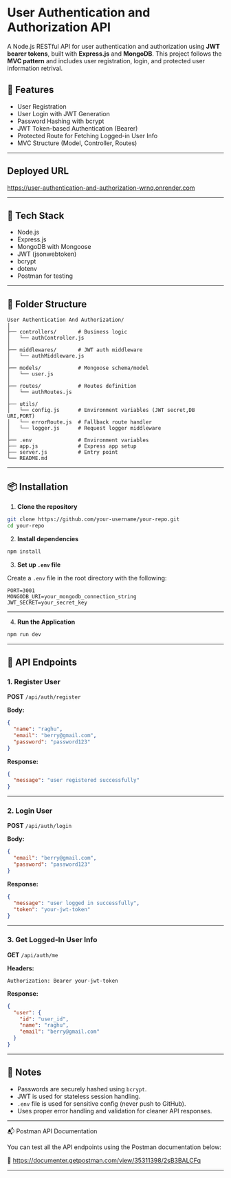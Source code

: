 # User Authentication and Authorization API

A Node.js RESTful API for user authentication and authorization using **JWT bearer tokens**, built with **Express.js** and **MongoDB**. This project follows the **MVC pattern** and includes user registration, login, and protected user information retrival.

## 🚀 Features

* User Registration
* User Login with JWT Generation
* Password Hashing with bcrypt
* JWT Token-based Authentication (Bearer)
* Protected Route for Fetching Logged-in User Info
* MVC Structure (Model, Controller, Routes)

---

## Deployed URL

https://user-authentication-and-authorization-wrnq.onrender.com

---

## 💠 Tech Stack

* Node.js
* Express.js
* MongoDB with Mongoose
* JWT (jsonwebtoken)
* bcrypt
* dotenv
* Postman for testing

---

## 📁 Folder Structure

```
User Authentication And Authorization/
│
├── controllers/       # Business logic
│   └── authController.js
│
├── middlewares/       # JWT auth middleware
│   └── authMiddleware.js
│
├── models/            # Mongoose schema/model
│   └── user.js
│
├── routes/            # Routes definition
│   └── authRoutes.js
│
├── utils/
│   └── config.js      # Environment variables (JWT secret,DB URI,PORT)
│   └── errorRoute.js  # Fallback route handler
│   └── logger.js      # Request logger middleware
│
├── .env               # Environment variables
├── app.js             # Express app setup
├── server.js          # Entry point
└── README.md
```

---

## 📦 Installation

1. **Clone the repository**

```bash
git clone https://github.com/your-username/your-repo.git
cd your-repo
```

2. **Install dependencies**

```bash
npm install
```

3. **Set up `.env` file**

Create a `.env` file in the root directory with the following:

```
PORT=3001
MONGODB_URI=your_mongodb_connection_string
JWT_SECRET=your_secret_key
```

---

4. **Run the Application**

```bash
npm run dev
```

---



## 🔐 API Endpoints

### 1. Register User

**POST** `/api/auth/register`

**Body:**

```json
{
  "name": "raghu",
  "email": "berry@gmail.com",
  "password": "password123"
}
```

**Response:**

```json
{
  "message": "user registered successfully"
}
```

---

### 2. Login User

**POST** `/api/auth/login`

**Body:**

```json
{
  "email": "berry@gmail.com",
  "password": "password123"
}
```

**Response:**

```json
{
  "message": "user logged in successfully",
  "token": "your-jwt-token"
}
```

---

### 3. Get Logged-In User Info

**GET** `/api/auth/me`

**Headers:**

```
Authorization: Bearer your-jwt-token
```

**Response:**

```json
{
  "user": {
    "id": "user_id",
    "name": "raghu",
    "email": "berry@gmail.com"
  }
}
```

---


## 📌 Notes

* Passwords are securely hashed using `bcrypt`.
* JWT is used for stateless session handling.
* `.env` file is used for sensitive config (never push to GitHub).
* Uses proper error handling and validation for cleaner API responses.

---
📬 Postman API Documentation

You can test all the API endpoints using the Postman documentation below:

🔗 https://documenter.getpostman.com/view/35311398/2sB3BALCFq


---

